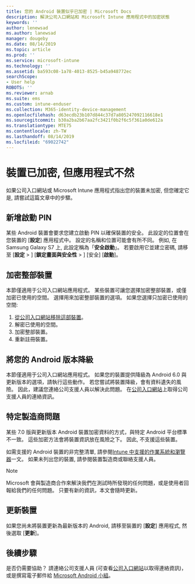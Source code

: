 ```yaml
---
title: 您的 Android 裝置似乎已加密 | Microsoft Docs
description: 解決公司入口網站和 Microsoft Intune 應用程式中的加密狀態
keywords: ''
author: lenewsad
ms.author: lanewsad
manager: dougeby
ms.date: 08/14/2019
ms.topic: article
ms.prod: ''
ms.service: microsoft-intune
ms.technology: ''
ms.assetid: ba593c08-1a78-4013-8525-b45a948772ec
searchScope:
- User help
ROBOTS: ''
ms.reviewer: arnab
ms.suite: ems
ms.custom: intune-enduser
ms.collection: M365-identity-device-management
ms.openlocfilehash: d63ecdb23b107d844c37d7a805247092116618e1
ms.sourcegitcommit: b30a2ba2b67aa2fc3421f0b2f6c5f361a0de612a
ms.translationtype: MTE75
ms.contentlocale: zh-TW
ms.lasthandoff: 08/14/2019
ms.locfileid: "69022742"
---
```

# <a name="device-encrypted-but-apps-say-otherwise"></a>裝置已加密, 但應用程式不然

如果公司入口網站或 Microsoft Intune 應用程式指出您的裝置未加密, 但您確定它是, 請嘗試這篇文章中的步驟。  

## <a name="add-a-startup-pin"></a>新增啟動 PIN

某些 Android 裝置會要求您建立啟動 PIN 以確保裝置的安全。 此設定的位置會在您裝置的 [**設定**] 應用程式中。 設定的名稱和位置可能會有所不同。 例如, 在 Samsung Galaxy S7 上, 此設定稱為「**安全啟動**」。 若要啟用它並建立密碼, 請移至 [**設定** > ] [**鎖定畫面與安全性** > ] [安全] [**啟動**]。  

## <a name="encrypt-the-entire-device"></a>加密整部裝置

本節僅適用于公司入口網站應用程式。 某些裝置可讓您選擇加密整部裝置，或僅加密已使用的空間。 選擇用來加密整部裝置的選項。 如果您選擇只加密已使用的空間:

1. [從公司入口網站移除這部裝置](unenroll-your-device-from-intune-android.md)。
2. 解密已使用的空間。  
3. 加密整部裝置。  
4. 重新註冊裝置。  

## <a name="downgrade-your-version-of-android"></a>將您的 Android 版本降級

本節僅適用于公司入口網站應用程式。 如果您的裝置提供降級為 Android 6.0 與更新版本的選項，請執行這些動作。 若您嘗試將裝置降級，會有資料遺失的風險。 因此，建議您連絡公司支援人員以解決此問題。 在[公司入口網站](https://go.microsoft.com/fwlink/?linkid=2010980)上取得公司支援人員的連絡資訊。  

## <a name="specific-manufacturer-issues"></a>特定製造商問題

某些 7.0 版與更新版本 Android 裝置加密資料的方式，與特定 Android 平台標準不一致。 這些加密方法會將裝置資訊放在風險之下。 因此, 不支援這些裝置。 

如需支援的 Android 裝置的非完整清單, 請參閱[Intune 中支援的作業系統和瀏覽器](https://docs.microsoft.com/intune/supported-devices-browsers#supported-samsung-knox-standard-devices)一文。 如果未列出您的裝置, 請參閱裝置製造商或聯絡支援人員。 

> [!Note]
> Microsoft 會與製造商合作來解決我們在測試時所發現的任何問題，或是使用者回報給我們的任何問題。 只要有新的資訊，本文會隨時更新。 

## <a name="update-devices"></a>更新裝置   

如果您尚未將裝置更新為最新版本的 Android, 請移至裝置的 [**設定**] 應用程式, 然後選取 [**更新**]。  

## <a name="next-steps"></a>後續步驟   
是否仍需要協助？ 請連絡公司支援人員 (可查看[公司入口網站](https://go.microsoft.com/fwlink/?linkid=2010980)以取得連絡資訊)，或是撰寫電子郵件給 <a href="mailto:wintunedroidfbk@microsoft.com?subject=I'm having trouble with enrolling my Android device&body=Describe the issue you're experiencing here.">Microsoft Android 小組</a>。  
